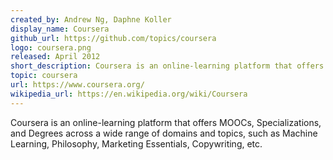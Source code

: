 ```yaml
---
created_by: Andrew Ng, Daphne Koller
display_name: Coursera
github_url: https://github.com/topics/coursera
logo: coursera.png
released: April 2012
short_description: Coursera is an online-learning platform that offers massive open online courses (MOOCs), Specializations, and Degrees.
topic: coursera
url: https://www.coursera.org/
wikipedia_url: https://en.wikipedia.org/wiki/Coursera
---
```

Coursera is an online-learning platform that offers MOOCs, Specializations, and Degrees across a wide range of domains and topics, such as 
Machine Learning, Philosophy, Marketing Essentials, Copywriting, etc.
